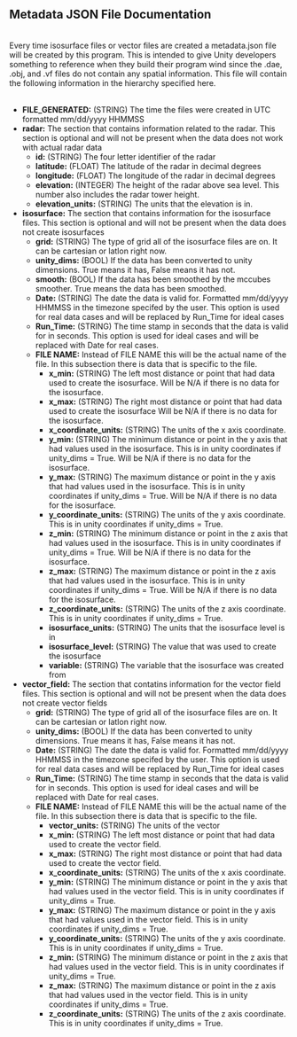 ## Metadata JSON File Documentation
<br>
Every time isosurface files or vector files are created a metadata.json file will be created by this program.  This is intended to give Unity developers something to reference when they build their program wind since the .dae, .obj, and .vf files do not contain any spatial information.  This file will contain the following information in the hierarchy specified here. 
<br>
<br>

* <b>FILE_GENERATED:</b> (STRING) The time the files were created in UTC formatted mm/dd/yyyy HHMMSS
* <b>radar:</b> The section that contains information related to the radar.  This section is optional and will not be present when the data does not work with actual radar data
    * <b>id:</b> (STRING) The four letter identifier of the radar
    * <b>latitude:</b> (FLOAT) The latitude of the radar in decimal degrees
    * <b>longitude:</b> (FLOAT) The longitude of the radar in decimal degrees
    * <b>elevation:</b> (INTEGER) The height of the radar above sea level.  This number also includes the radar tower height.
    * <b>elevation_units:</b> (STRING) The units that the elevation is in.
* <b>isosurface:</b> The section that contains information for the isosurface files.  This section is optional and will not be present when the data does not create isosurfaces
    * <b>grid:</b> (STRING) The type of grid all of the isosurface files are on.  It can be cartesian or latlon right now.
    * <b>unity_dims:</b> (BOOL) If the data has been converted to unity dimensions.  True means it has, False means it has not.
    * <b>smooth:</b> (BOOL) If the data has been smoothed by the mccubes smoother.  True means the data has been smoothed.
    * <b>Date:</b> (STRING) The date the data is valid for.  Formatted mm/dd/yyyy HHMMSS in the timezone specifed by the user.  This option is used for real data cases and will be replaced by Run_Time for ideal cases
    * <b>Run_Time:</b> (STRING) The time stamp in seconds that the data is valid for in seconds.  This option is used for ideal cases and will be replaced with Date for real cases.
    * <b>FILE NAME:</b> Instead of FILE NAME this will be the actual name of the file.  In this subsection there is data that is specific to the file.
        * <b>x_min:</b> (STRING) The left most distance or point that had data used to create the isosurface.  Will be N/A if there is no data for the isosurface.
        * <b>x_max:</b> (STRING) The right most distance or point that had data used to create the isosurface  Will be N/A if there is no data for the isosurface.
        * <b>x_coordinate_units:</b> (STRING) The units of the x axis coordinate.
        * <b>y_min:</b> (STRING) The minimum distance or point in the y axis that had values used in the isosurface.  This is in unity coordinates if unity_dims = True.  Will be N/A if there is no data for the isosurface.
        * <b>y_max:</b> (STRING) The maximum distance or point in the y axis that had values used in the isosurface.  This is in unity coordinates if unity_dims = True.  Will be N/A if there is no data for the isosurface.
        * <b>y_coordinate_units:</b> (STRING) The units of the y axis coordinate.  This is in unity coordinates if unity_dims = True.
        * <b>z_min:</b> (STRING) The minimum distance or point in the z axis that had values used in the isosurface.  This is in unity coordinates if unity_dims = True.  Will be N/A if there is no data for the isosurface.
        * <b>z_max:</b> (STRING) The maximum distance or point in the z axis that had values used in the isosurface.  This is in unity coordinates if unity_dims = True.  Will be N/A if there is no data for the isosurface.
        * <b>z_coordinate_units:</b> (STRING) The units of the z axis coordinate.  This is in unity coordinates if unity_dims = True.
        * <b>isosurface_units:</b> (STRING) The units that the isosurface level is in
        * <b>isosurface_level:</b> (STRING) The value that was used to create the isosurface
        * <b>variable:</b> (STRING) The variable that the isosurface was created from
* <b>vector_field:</b> The section that contatins information for the vector field files.  This section is optional and will not be present when the data does not create vector fields
    * <b>grid:</b> (STRING) The type of grid all of the isosurface files are on.  It can be cartesian or latlon right now.
    * <b>unity_dims:</b> (BOOL) If the data has been converted to unity dimensions.  True means it has, False means it has not.
    * <b>Date:</b> (STRING) The date the data is valid for.  Formatted mm/dd/yyyy HHMMSS in the timezone specifed by the user.  This option is used for real data cases and will be replaced by Run_Time for ideal cases
    * <b>Run_Time:</b> (STRING) The time stamp in seconds that the data is valid for in seconds.  This option is used for ideal cases and will be replaced with Date for real cases.
    * <b>FILE NAME:</b> Instead of FILE NAME this will be the actual name of the file.  In this subsection there is data that is specific to the file.
        * <b>vector_units:</b> (STRING) The units of the vector
        * <b>x_min:</b> (STRING) The left most distance or point that had data used to create the vector field.
        * <b>x_max:</b> (STRING) The right most distance or point that had data used to create the vector field.
        * <b>x_coordinate_units:</b> (STRING) The units of the x axis coordinate.
        * <b>y_min:</b> (STRING) The minimum distance or point in the y axis that had values used in the vector field.  This is in unity coordinates if unity_dims = True.
        * <b>y_max:</b> (STRING) The maximum distance or point in the y axis that had values used in the vector field.  This is in unity coordinates if unity_dims = True.
        * <b>y_coordinate_units:</b> (STRING) The units of the y axis coordinate.  This is in unity coordinates if unity_dims = True.
        * <b>z_min:</b> (STRING) The minimum distance or point in the z axis that had values used in the vector field.  This is in unity coordinates if unity_dims = True.
        * <b>z_max:</b> (STRING) The maximum distance or point in the z axis that had values used in the vector field.  This is in unity coordinates if unity_dims = True.
        * <b>z_coordinate_units:</b> (STRING) The units of the z axis coordinate.  This is in unity coordinates if unity_dims = True.

        
